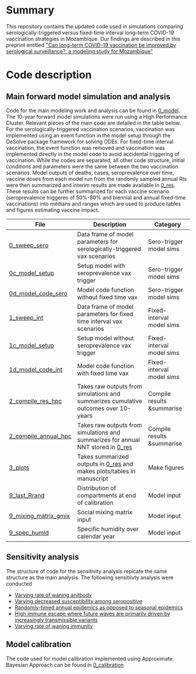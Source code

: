 # Summary
This repository contains the updated code used in simulations comparing serologically-triggered versus fixed-time interval long-term COVID-19 vaccination strategies in Mozambique. Our findings are described in this preprint entitled ["Can long-term COVID-19 vaccination be improved by serological surveillance?: a modeling study for Mozambique"](https://www.medrxiv.org/content/10.1101/2023.08.29.23294793v1)

# Code description
## Main forward model simulation and analysis
Code for the main modeling work and analysis can be found in [0_model](https://github.com/lopmanlab/COVID_serovax_Mozambique_v2/tree/main/0_model). The 10-year forward model simulations were run using a High Performance Cluster. Relevant pieces of the main code are detailed in the table below. For the serologically-triggered vaccination scenarios, vaccination was implemented using an event function in the model setup through the DeSolve package framework for solving ODEs. For fixed-time interval vaccination, the event function was removed and vaccination was implemented directly in the model code to avoid accidental triggering of vaccination. While the codes are separated, all other code structure, initial conditions and parameters were the same between the two vaccination scenarios. Model outputs of deaths, cases, seroprevalence over time, vaccine doses from each model run from the randomly sampled annual Rts were then summarized and interim results are made available in [0_res](1_main/0_res). These results can be further summarized for each vaccine scenario (seroprevalence triggeres of 50%-80% and biennial and annual fixed-time vaccinations) into medians and ranges which are used to produce tables and figures estimating vaccine impact. 

| File                   | Description |Category|
| ---------------------- | ------------- |------------- |
| [0_sweep_sero](2_main_simulation/0_sweep_sero.RDS)           |Data frame of model parameters for serologically-triggered vax scenarios| Sero-trigger model sims|
| [0c_model_setup](2_main_simulation/0c_model_setup.R)        | Setup model with seroprevalence vax trigger | Sero-trigger model sims|
| [0d_model_code_sero](2_main_simulation/0d_model_code_sero.R) | Model code function without fixed time vax| Sero-trigger model sims|
| [1_sweep_int](2_main_simulation/1_sweep_int.RDS)| Data frame of model parameters for fixed time interval vax scenarios| Fixed-interval model sims|
| [1c_model_setup](2_main_simulation/1c_model_setup.R)         |Setup model without seroprevalence vax trigger |Fixed-interval model sims|
| [1d_model_code_int](2_main_simulation/1d_model_code_int.R)      | Model code function with fixed time vax|Fixed-interval model sims|
| [2_compile_res_hpc](2_main_simulation/2_compile_res_hpc.R)      | Takes raw outputs from simulations and summarizes cumulative outcomes over 10-years|Compile results &summarise| stored in  [0_res](2_main_simulation/0_res)
| [2_compile_annual_hpc](2_main_simulation/2_compile_annual_hpc.R)      | Takes raw outputs from simulations and summarizes for annual NNT stored in  [0_res](2_main_simulation/0_res)|Compile results &summarise|
| [3_plots](2_main_simulation/3_plots.Rmd)      | Takes summarized outputs in [0_res](2_main_simulation/0_res) and makes plots/tables in manuscript|Make figures|
| [9_last_Rrand](2_main_simulation/9_last_Rrand.RDS)      | Distribution of compartments at end of calibration|Model input|
| [9_mixing_matrix_gmix](2_main_simulation/9_mixing_matrix_gmix.R)      | Social mixing matrix input|Model input|
| [9_spec_humid](2_main_simulation/9_spec_humid.csv)      | Specific humidity over calendar year|Model input|

## Sensitivity analysis
The structure of code for the sensitivity analysis repicate the same structure as the main analysis. The following sensitiivty analysis were conducted

* [Varying rate of waning anitbody](2_kappasweep)
* [Varying decreased susceptibility among seropositive](3_foisweep)
* [Randomly-timed annual epidemics as opposed to seasonal epidemics](4_randtime)
* [High immune escape where future waves are primarily driven by increasingly transmissible variants](5_hiescape)
* [Varying rate of waning immunity](6_waneimmune)
## Model calibration
The code used for model calibration implemented using Approximate Bayesian Approach can be found in [0_calibration](0_calibration)

